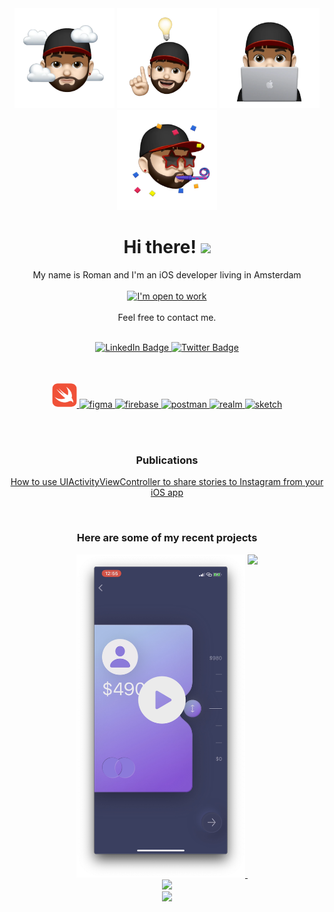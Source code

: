 <div align="center">
  <img src="https://github.com/firmach/firmach/blob/master/media/dreaming.png" width="160px">
  <img src="https://github.com/firmach/firmach/blob/master/media/idea.png" width="160px">
  <img src="https://github.com/firmach/firmach/blob/master/media/code.png" width="160px">
  <img src="https://github.com/firmach/firmach/blob/master/media/success.png" width="160px">
  <h1>
    Hi there! <img src="https://raw.githubusercontent.com/MartinHeinz/MartinHeinz/master/wave.gif" width="30px">
  </h1>
  <p>
    My name is Roman and I'm an iOS developer living in Amsterdam
    </br></br>
    <a href="https://www.linkedin.com/in/churkin/?locale=en_US" target="_blank" rel="noreferrer"><img src="https://badgen.net/badge/Currently/Open%20to%20work/orange?labelColor=orange&scale=1.5&icon=https://simpleicons.now.sh/swift/fff" alt="I'm open to work"></a>
    </br></br>
    Feel free to contact me.
  </p>
  </br>
  <div>
    <a href="https://www.linkedin.com/in/churkin/">
      <img src="https://img.shields.io/badge/LinkedIn-blue?style=for-the-badge&logo=linkedin&logoColor=white" alt="LinkedIn Badge"/>
    </a>
    <a href="https://twitter.com/Firmach">
      <img src="https://img.shields.io/badge/Twitter-blue?style=for-the-badge&logo=twitter&logoColor=white" alt="Twitter Badge"/>
    </a>
  </div>
  <div>
    </br>
    </br>
    <p><a href="https://developer.apple.com/swift/" target="_blank" rel="noreferrer"> <img src="https://raw.githubusercontent.com/devicons/devicon/master/icons/swift/swift-original.svg" alt="swift" width="40" height="40"/> </a> <a href="https://www.figma.com/" target="_blank" rel="noreferrer"> <img src="https://www.vectorlogo.zone/logos/figma/figma-icon.svg" alt="figma" width="40" height="40"/> </a> <a href="https://firebase.google.com/" target="_blank" rel="noreferrer"> <img src="https://www.vectorlogo.zone/logos/firebase/firebase-icon.svg" alt="firebase" width="40" height="40"/> </a> <a href="https://postman.com" target="_blank" rel="noreferrer"> <img src="https://www.vectorlogo.zone/logos/getpostman/getpostman-icon.svg" alt="postman" width="40" height="40"/> </a> <a href="https://realm.io/" target="_blank" rel="noreferrer"> <img src="https://raw.githubusercontent.com/bestofjs/bestofjs-webui/8665e8c267a0215f3159df28b33c365198101df5/public/logos/realm.svg" alt="realm" width="40" height="40"/> </a> <a href="https://www.sketch.com/" target="_blank" rel="noreferrer"> <img src="https://www.vectorlogo.zone/logos/sketchapp/sketchapp-icon.svg" alt="sketch" width="40" height="40"/> </a></p>
  </div>
</div>
</br>
</br>

<div align="center">
  <h3>
    Publications
  </h3>
  <p><a href="https://medium.com/@firmach/how-to-use-uiactivityviewcontroller-to-share-stories-to-instagram-from-your-ios-app-74ee003d147e">How to use UIActivityViewController to share stories to Instagram from your iOS app</a></p></br>
  <h3>
    Here are some of my recent projects
  </h3>
  <a href="https://github.com/RedMadRobot/NeumorphicWallet">
    <img src="https://github.com/RedMadRobot/NeumorphicWallet/blob/master/preview-2.png" width="270"/>
  </a>
  <a href="https://github.com/firmach/CreditCards">
    <img src="https://github.com/firmach/CreditCards/blob/master/preview.gif" width="230" align="top"/>
  </a>
  </br>
  <a href="https://github.com/RedMadRobot/PrioritizedTabBar">
    <img src="https://github.com/Redmadrobot/PrioritizedTabBar/blob/master/preview.gif" width="520"/>
  </a>
  </br>
  <a href="https://github.com/RedMadRobot/Alarm-Clock">
    <img src="https://github.com/Redmadrobot/Alarm-Clock/blob/master/preview.gif" width="520"/>
  </a>
</div>

<!--
**firmach/firmach** is a ✨ _special_ ✨ repository because its `README.md` (this file) appears on your GitHub profile.

Here are some ideas to get you started:

- 🔭 I’m currently working on ...
- 🌱 I’m currently learning ...
- 👯 I’m looking to collaborate on ...![image](https://user-images.githubusercontent.com/1532138/166221445-7151d1c0-7ee5-4551-8207-e25c44092c84.gif)

- 🤔 I’m looking for help with ...
- 💬 Ask me about ...
- 📫 How to reach me: ...
- 😄 Pronouns: ...<img width="263" alt="image" src="https://user-images.githubusercontent.com/1532138/166221439-dcad75ef-0a4c-42fc-8fc8-c89abc5e1e90.png">

- ⚡ Fun fact: ...
-->
